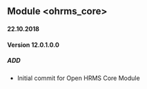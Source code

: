 ## Module <ohrms_core>

#### 22.10.2018
#### Version 12.0.1.0.0
##### ADD
- Initial commit for Open HRMS Core Module